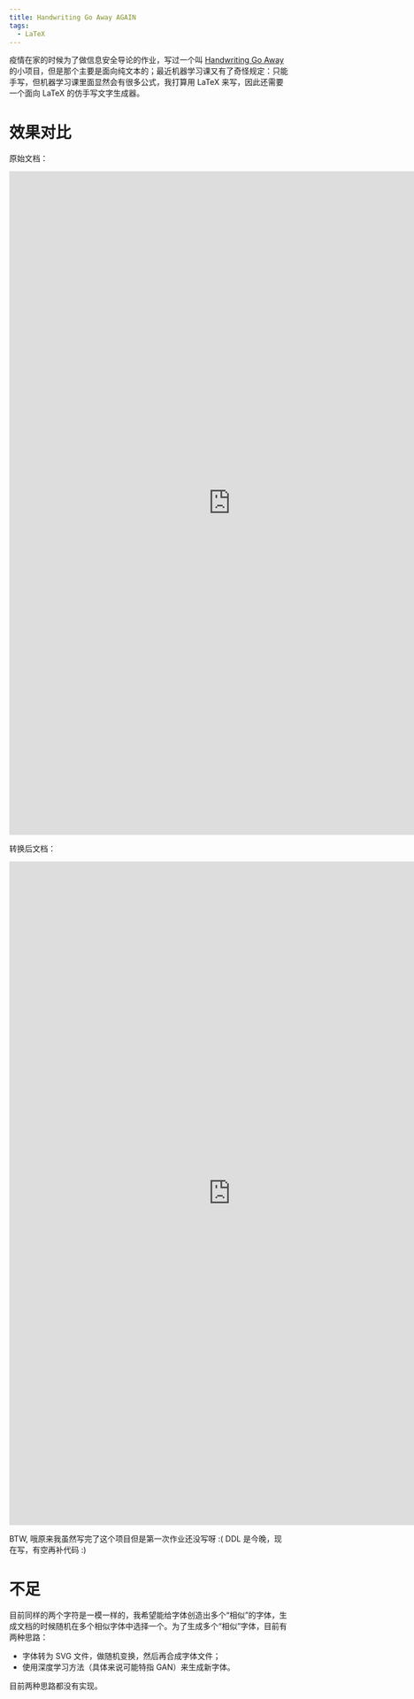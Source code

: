 ```yaml
---
title: Handwriting Go Away AGAIN
tags:
  - LaTeX
---
```


疫情在家的时候为了做信息安全导论的作业，写过一个叫 [Handwriting Go Away](https://github.com/yusanshi/handwriting-go-away) 的小项目，但是那个主要是面向纯文本的；最近机器学习课又有了奇怪规定：只能手写，但机器学习课里面显然会有很多公式，我打算用 LaTeX 来写，因此还需要一个面向 LaTeX 的仿手写文字生成器。


# 效果对比

原始文档：

<embed type="application/pdf" src="https://storage.yusanshi.com/handwritinggoaway-again/hw1.pdf" width="800" height="1200">

<br>

转换后文档：

<embed type="application/pdf" src="https://storage.yusanshi.com/handwritinggoaway-again/output.pdf" width="800" height="1200">


<br>

BTW, 哦原来我虽然写完了这个项目但是第一次作业还没写呀 :(
DDL 是今晚，现在写，有空再补代码 :)


# 不足

目前同样的两个字符是一模一样的，我希望能给字体创造出多个“相似”的字体，生成文档的时候随机在多个相似字体中选择一个。为了生成多个“相似”字体，目前有两种思路：
- 字体转为 SVG 文件，做随机变换，然后再合成字体文件；
- 使用深度学习方法（具体来说可能特指 GAN）来生成新字体。

目前两种思路都没有实现。
